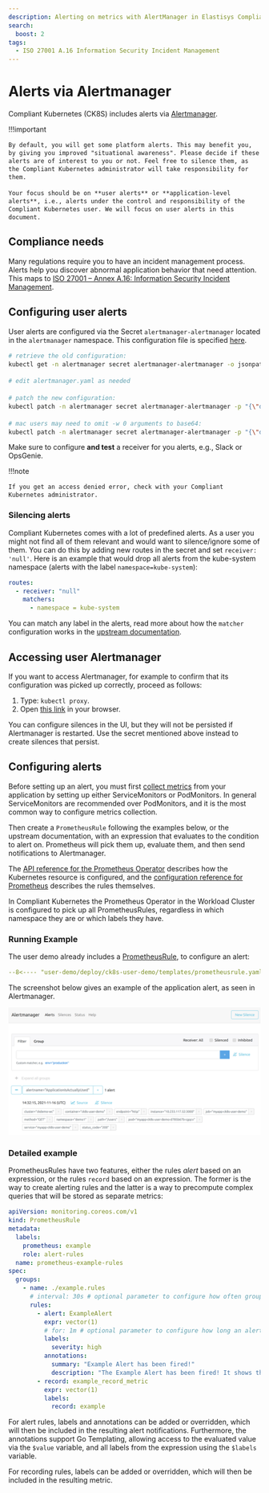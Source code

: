 ```yaml
---
description: Alerting on metrics with AlertManager in Elastisys Compliant Kubernetes, the security-focused Kubernetes distribution.
search:
  boost: 2
tags:
  - ISO 27001 A.16 Information Security Incident Management
---
```


# Alerts via Alertmanager

Compliant Kubernetes (CK8S) includes alerts via [Alertmanager](https://prometheus.io/docs/alerting/latest/alertmanager/).

!!!important

    By default, you will get some platform alerts. This may benefit you, by giving you improved "situational awareness". Please decide if these alerts are of interest to you or not. Feel free to silence them, as the Compliant Kubernetes administrator will take responsibility for them.

    Your focus should be on **user alerts** or **application-level alerts**, i.e., alerts under the control and responsibility of the Compliant Kubernetes user. We will focus on user alerts in this document.

## Compliance needs

Many regulations require you to have an incident management process. Alerts help you discover abnormal application behavior that need attention. This maps to [ISO 27001 – Annex A.16: Information Security Incident Management](https://www.isms.online/iso-27001/annex-a-16-information-security-incident-management/).

## Configuring user alerts

User alerts are configured via the Secret `alertmanager-alertmanager` located in the `alertmanager` namespace. This configuration file is specified [here](https://prometheus.io/docs/alerting/latest/configuration/#file-layout-and-global-settings).

```bash
# retrieve the old configuration:
kubectl get -n alertmanager secret alertmanager-alertmanager -o jsonpath='{.data.alertmanager\.yaml}' | base64 -d > alertmanager.yaml

# edit alertmanager.yaml as needed

# patch the new configuration:
kubectl patch -n alertmanager secret alertmanager-alertmanager -p "{\"data\":{\"alertmanager.yaml\":\"$(base64 -w 0 < alertmanager.yaml)\"}}"

# mac users may need to omit -w 0 arguments to base64:
kubectl patch -n alertmanager secret alertmanager-alertmanager -p "{\"data\":{\"alertmanager.yaml\":\"$(base64 < alertmanager.yaml)\"}}"
```

Make sure to configure **and test** a receiver for you alerts, e.g., Slack or OpsGenie.

!!!note

    If you get an access denied error, check with your Compliant Kubernetes administrator.

### Silencing alerts

Compliant Kubernetes comes with a lot of predefined alerts. As a user you might not find all of them relevant and would want to silence/ignore some of them. You can do this by adding new routes in the secret and set `receiver: 'null'`. Here is an example that would drop all alerts from the kube-system namespace (alerts with the label `namespace=kube-system`):

```yaml
routes:
  - receiver: "null"
    matchers:
      - namespace = kube-system
```

You can match any label in the alerts, read more about how the `matcher` configuration works in the [upstream documentation](https://prometheus.io/docs/alerting/latest/configuration/#matcher).

## Accessing user Alertmanager

If you want to access Alertmanager, for example to confirm that its configuration was picked up correctly, proceed as follows:

1. Type: `kubectl proxy`.
1. Open [this link](http://127.0.0.1:8001/api/v1/namespaces/alertmanager/services/alertmanager-operated:9093/proxy/) in your browser.

You can configure silences in the UI, but they will not be persisted if Alertmanager is restarted. Use the secret mentioned above instead to create silences that persist.

## Configuring alerts

Before setting up an alert, you must first [collect metrics](metrics.md) from your application by setting up either ServiceMonitors or PodMonitors. In general ServiceMonitors are recommended over PodMonitors, and it is the most common way to configure metrics collection.

Then create a `PrometheusRule` following the examples below, or the upstream documentation, with an expression that evaluates to the condition to alert on. Prometheus will pick them up, evaluate them, and then send notifications to Alertmanager.

The [API reference for the Prometheus Operator](https://prometheus-operator.dev/docs/api-reference/api/#monitoring.coreos.com/v1.PrometheusRule) describes how the Kubernetes resource is configured, and the [configuration reference for Prometheus](https://prometheus.io/docs/prometheus/latest/configuration/alerting_rules/) describes the rules themselves.

In Compliant Kubernetes the Prometheus Operator in the Workload Cluster is configured to pick up all PrometheusRules, regardless in which namespace they are or which labels they have.

### Running Example

<!--user-demo-alerts-start-->

The user demo already includes a [PrometheusRule](https://github.com/elastisys/compliantkubernetes/blob/main/user-demo/deploy/ck8s-user-demo/templates/prometheusrule.yaml), to configure an alert:

```yaml
--8<---- "user-demo/deploy/ck8s-user-demo/templates/prometheusrule.yaml"
```

The screenshot below gives an example of the application alert, as seen in Alertmanager.

![Example of User Demo Alerts](../img/user-demo-alerts.png)

<!--user-demo-alerts-end-->

### Detailed example

PrometheusRules have two features, either the rules _alert_ based on an expression, or the rules `record` based on an expression.
The former is the way to create alerting rules and the latter is a way to precompute complex queries that will be stored as separate metrics:

```yaml
apiVersion: monitoring.coreos.com/v1
kind: PrometheusRule
metadata:
  labels:
    prometheus: example
    role: alert-rules
  name: prometheus-example-rules
spec:
  groups:
    - name: ./example.rules
      # interval: 30s # optional parameter to configure how often groups of rules are evaluated
      rules:
        - alert: ExampleAlert
          expr: vector(1)
          # for: 1m # optional parameter to configure how long an alert must be triggered to be fired
          labels:
            severity: high
          annotations:
            summary: "Example Alert has been fired!"
            description: "The Example Alert has been fired! It shows the value {{ $value }}."
        - record: example_record_metric
          expr: vector(1)
          labels:
            record: example
```

For alert rules, labels and annotations can be added or overridden, which will then be included in the resulting alert notifications. Furthermore, the annotations support Go Templating, allowing access to the evaluated value via the `$value` variable, and all labels from the expression using the `$labels` variable.

For recording rules, labels can be added or overridden, which will then be included in the resulting metric.
